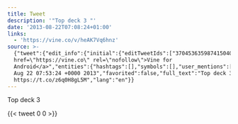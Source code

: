 ```yaml
---
title: Tweet
description: '"Top deck 3 "'
date: '2013-08-22T07:08:24+01:00'
links:
  - 'https://vine.co/v/heAK7Vq6hnz'
source: >-
  {"tweet":{"edit_info":{"initial":{"editTweetIds":["370453635987415040"],"editableUntil":"2013-08-22T08:53:24.172Z","editsRemaining":"5","isEditEligible":true}},"retweeted":false,"source":"<a
  href=\"https://vine.co\" rel=\"nofollow\">Vine for
  Android</a>","entities":{"hashtags":[],"symbols":[],"user_mentions":[],"urls":[{"url":"https://t.co/z6q0H8gL5M","expanded_url":"https://vine.co/v/heAK7Vq6hnz","display_url":"vine.co/v/heAK7Vq6hnz","indices":["11","34"]}]},"display_text_range":["0","34"],"favorite_count":"0","id_str":"370453635987415040","truncated":false,"retweet_count":"0","id":"370453635987415040","possibly_sensitive":false,"created_at":"Thu
  Aug 22 07:53:24 +0000 2013","favorited":false,"full_text":"Top deck 3
  https://t.co/z6q0H8gL5M","lang":"en"}}
---
```

Top deck 3 
    
{{< tweet 0 0 >}}
    
